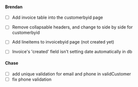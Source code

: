 #### Brendan
- [ ] Add invoice table into the customerbyid page
- [ ] Remove collapsable headers, and change to side by side for customerbyid
- [ ] Add lineitems to invoicebyid page (not created yet)
- [ ] Invoice's 'created' field isn't setting date automatically in db


#### Chase
- [ ] add unique validation for email and phone in validCustomer
- [ ] fix phone validation